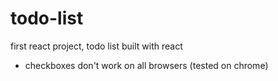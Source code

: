 # todo-list

first react project, todo list built with react

- checkboxes don't work on all browsers (tested on chrome)

